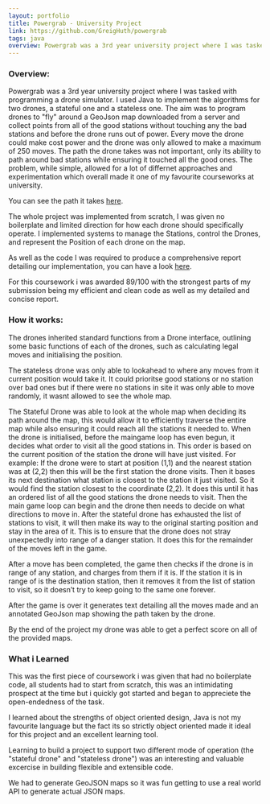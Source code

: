 ```yaml
---
layout: portfolio
title: Powergrab - University Project
link: https://github.com/GreigHuth/powergrab
tags: java
overview: Powergrab was a 3rd year university project where I was tasked with programming a drone simulator. I used Java to implement the algorithms for two drones, a stateful one and a stateless one. The aim was to program drones to "fly" around a GeoJson map downloaded from a server and collect points from all of the good stations without touching any the bad stations and before the drone runs out of power. Every move the drone could make cost power and the drone was only allowed to make a maximum of 250 moves. The path the drone takes was not important, only its ability to path around bad stations while ensuring it touched all the good ones. The problem, while simple, allowed for a lot of differnet approaches and experimentation which overall made it one of my favourite courseworks at university. For this coursework i was awarded a mark of 89/100 with the strongest parts of my submission being my efficient and clean code and my concise report.
---
```


### Overview:

Powergrab was a 3rd year university project where I was tasked with programming a drone simulator. I used Java to implement the algorithms for two drones, a stateful one and a stateless one. The aim was to program drones to "fly" around a GeoJson map downloaded from a server and collect points from all of the good stations without touching any the bad stations and before the drone runs out of power. Every move the drone could make cost power and the drone was only allowed to make a maximum of 250 moves. The path the drone takes was not important, only its ability to path around bad stations while ensuring it touched all the good ones. The problem, while simple, allowed for a lot of differnet approaches and experimentation which overall made it one of my favourite courseworks at university.

You can see the path it takes
[here](https://github.com/GreigHuth/powergrab/blob/master/powergrab1.jpg).


The whole project was implemented from scratch, I was given no boilerplate and limited direction for how each drone should specifically operate. I implemented systems to manage the Stations, control the Drones, and represent the Position of each drone on the map. 

As well as the code I was required to produce a comprehensive report detailing our implementation, you can have a look [here](https://raw.githubusercontent.com/GreigHuth/powergrab/master/ilp-report.pdf).

For this coursework i was awarded 89/100 with the strongest parts of my submission being my efficient and clean code as well as my detailed and concise report.

### How it works:

The drones inherited standard functions from a Drone interface, outlining some basic functions of each of the drones, such as calculating legal moves and initialising the position.

The stateless drone was only able to lookahead to where any moves from it current position would take it. It could prioritse good stations or no station over bad ones but if there were no stations in site it was only able to move randomly, it wasnt allowed to see the whole map.

The Stateful Drone was able to look at the whole map when deciding its path around the map, this would allow it to efficiently traverse the entire map while also ensuring it could reach all the stations it needed to. When the drone is initialised, before the maingame loop has even begun, it decides what order to visit all the good stations in. This order is based on the current position of the station the drone will have just visited. For example: If the drone were to start at
position (1,1) and the nearest station was at (2,2) then this will be the first station the drone visits. Then
it bases its next destination what station is closest to the station it just visited. So it would find the station
closest to the coordinate (2,2). It does this until it has an ordered list of all the good stations the drone needs
to visit. Then the main game loop can begin and the drone then needs to decide on what directions to move
in. After the stateful drone has exhausted the list of stations to visit, it will then make its way to the original
starting position and stay in the area of it. This is to ensure that the drone does not stray unexpectedly into
range of a danger station. It does this for the remainder of the moves left in the game.


After a move has been completed, the game then checks if the drone is in range of any station, and charges
from them if it is. If the station it is in range of is the destination station, then it removes it from the list of
station to visit, so it doesn’t try to keep going to the same one forever.

After the game is over it generates text detailing all the moves made and an annotated GeoJson map showing the path taken by the drone.

By the end of the project my drone was able to get a perfect score on all of the provided maps. 

### What i Learned

This was the first piece of coursework i was given that had no boilerplate code, all students had to start from scratch, this was an intimidating prospect at the time but i quickly got started and began to appreciete the open-endedness of the task.

I learned about the strengths of object oriented design, Java is not my favourite language but the fact its so strictly object oriented made it ideal for this project and an excellent learning tool.

Learning to build a project to support two different mode of operation (the "stateful drone" and "stateless drone") was an interesting and valuable excercise in building flexible and extensible code.

We had to generate GeoJSON maps so it was fun getting to use a real world API to generate actual JSON maps.
